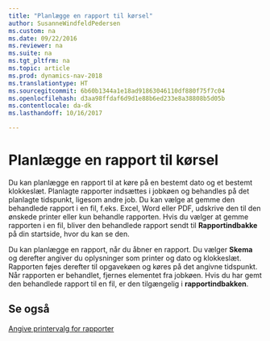 ```yaml
---
title: "Planlægge en rapport til kørsel"
author: SusanneWindfeldPedersen
ms.custom: na
ms.date: 09/22/2016
ms.reviewer: na
ms.suite: na
ms.tgt_pltfrm: na
ms.topic: article
ms.prod: dynamics-nav-2018
ms.translationtype: HT
ms.sourcegitcommit: 6b60b1344a1e18ad91863046110df880f75f7c04
ms.openlocfilehash: d3aa98ffdaf6d9d1e88b6ed233e8a38808b5d05b
ms.contentlocale: da-dk
ms.lasthandoff: 10/16/2017

---
```

    
# <a name="schedule-a-report-to-run"></a>Planlægge en rapport til kørsel
Du kan planlægge en rapport til at køre på en bestemt dato og et bestemt klokkeslæt. Planlagte rapporter indsættes i jobkøen og behandles på det planlagte tidspunkt, ligesom andre job. Du kan vælge at gemme den behandlede rapport i en fil, f.eks. Excel, Word eller PDF, udskrive den til den ønskede printer eller kun behandle rapporten. Hvis du vælger at gemme rapporten i en fil, bliver den behandlede rapport sendt til **Rapportindbakke** på din startside, hvor du kan se den. 

Du kan planlægge en rapport, når du åbner en rapport. Du vælger **Skema** og derefter angiver du oplysninger som printer og dato og klokkeslæt. Rapporten føjes derefter til opgavekøen og køres på det angivne tidspunkt. Når rapporten er behandlet, fjernes elementet fra jobkøen. Hvis du har gemt den behandlede rapport til en fil, er den tilgængelig i **rapportindbakken**.

## <a name="see-also"></a>Se også
[Angive printervalg for rapporter](ui-specify-printer-selection-reports.md) 

 


